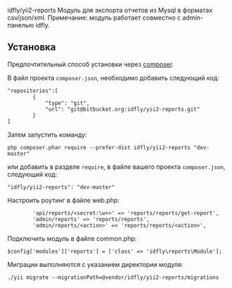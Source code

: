idfly/yii2-reports
Модуль для экспорта отчетов из Mysql в форматах csv/json/xml.
Примечание: модуль работает совместно с admin-панелью idfly.

Установка
---------

Предпочтительный способ установки через [composer](http://getcomposer.org/download/).

В файл проекта `composer.json`, необходимо добавить следующий код:

```
"repositories":[
        {
            "type": "git",
            "url": "git@bitbucket.org:idfly/yii2-reports.git"
        }
]
```

Затем запустить команду:

```
php composer.phar require --prefer-dist idfly/yii2-reports "dev-master"
```

или добавить в разделе `require`, в файле вашего проекта `composer.json`, следующий код:

```
"idfly/yii2-reports": "dev-master"
```

Настроить роутинг в файле web.php: 
```
        'api/reports/<secret:\w+>' => 'reports/reports/get-report',
        'admin/reports' => 'reports/reports',
        'admin/reports/<action>' => 'reports/reports/<action>',
```

Подключить модуль в файле common.php:
```
$config['modules']['reports'] = ['class' => 'idfly\reports\Module'];
```

Миграции выполняются с указанием директории модуля:
```
﻿./yii migrate --migrationPath=@vendor/idfly/yii2-reports/migrations
```